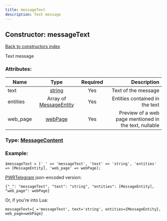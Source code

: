 ```yaml
---
title: messageText
description: Text message
---
```

## Constructor: messageText  
[Back to constructors index](index.md)



Text message

### Attributes:

| Name     |    Type       | Required | Description |
|----------|:-------------:|:--------:|------------:|
|text|[string](../types/string.md) | Yes|Text of the message|
|entities|Array of [MessageEntity](../constructors/MessageEntity.md) | Yes|Entities contained in the text|
|web\_page|[webPage](../types/webPage.md) | Yes|Preview of a web page mentioned in the text, nullable|



### Type: [MessageContent](../types/MessageContent.md)


### Example:

```
$messageText = ['_' => 'messageText', 'text' => 'string', 'entities' => [MessageEntity], 'web_page' => webPage];
```  

[PWRTelegram](https://pwrtelegram.xyz) json-encoded version:

```
{"_": "messageText", "text": "string", "entities": [MessageEntity], "web_page": webPage}
```


Or, if you're into Lua:  


```
messageText={_='messageText', text='string', entities={MessageEntity}, web_page=webPage}

```


